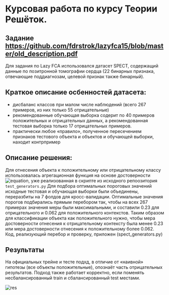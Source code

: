 # Курсовая работа по курсу Теории Решёток. 
## Задание https://github.com/fdrstrok/lazyfca15/blob/master/old_description.pdf

Для задания по Lazy FCA использовалcя датасет SPECT, содержащий данные по позитронной томографии сердца (22 бинарных признака, отвечающие поддиагнозам, целевой признак также бинарный).

## Краткое описание осбенностей датасета:
*	дисбаланс классов при малом числе наблюдений (всего 267 примеров, из них только 55 отрицательные)
* рекомендованные обучающая выборка содерит по 40 примеров положительных и отрицательных данных, а рекомендованная тестовая выборка только 17 отрицательных примеров.
* практически любое «правило», полученное пересечением признаков тестового объекта и объектов и обучающей выборки, находит контрпример

## Описание решения:
Для отнесения объекта к положительному или отрицательному классу использовалась агрегационная функция на основе достоверности  ![equation](http://www.sciweavers.org/upload/Tex2Img_1544007232/render.png), уже реализованная в скрипте из исходного репоозитория `test_generators.py`
Для подбора оптимальных пороговых значений исходные тестовая и обучающая выборки были объединены, переразбиты на 7 фолдов для кросс-валидации. Оптимальные значения порогов подбирались прямым перебором так, чтобы на всех 267 примерах значения меры  были максимальными, и составили  0.23 для отрицательного и  0.062 для положительного контекстов. Таким образом для классификации объекта как положительного нужно, чтобы мера достоверности отнесения к отрицательному контексту была менее 0.23 или мера достоверности отнесения к положительному более 0.062. Код, реализующий перебор и проверку, приложен (spect_generators.py)

## Результаты
На официальных трейне и тесте подхд, в отличие от «наивной» гипотезы (все объекты положительные), опознаёт часть отрицательных результатов. Подход также работает корректно, если поменять несбалансированный train и сбалансированный test местами.

![res](https://pp.userapi.com/c849232/v849232538/d3784/V-8PFuCUQjc.jpg)
